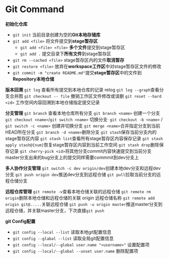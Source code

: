 # Git Command

**初始化仓库**

- `git init`                        当前目录创建为空的**Git本地存储库**
- `git add <file>`                  将文件提交到**stage暂存区**
  - `git add <file> <file>`         **多个文件**提交到stage暂存区
  - `git add .`                     提交目录下**所有文件**到stage暂存区
- `git rm --cached <file>`          stage暂存区内的文件**取消暂存**
- `git restore <file>`              放弃在**workspace工作区**中对stage暂存区文件的修改
- `git commit -m "create README.md"`提交**stage暂存区**中的文件到**Repository本地仓储**

**版本回溯**
`git log` 查看所有提交到本地仓库的记录 relog
`git log --graph`查看分支合并图
`git checkout -- file` 撤销工作区文件修改或误删
`git reset --hard <id>` 工作空间内容回溯到本地仓储指定提交记录

**分支管理**
`git branch` 查看本地仓库所有分支
`git branch <name>` 创建一个分支
`git checkout <name>`/`git switch <name>` 切换分支·
`git checkout -b <name>` / `git switch -c <name>` 创建并切换分支
`git merge <name>`合并指定分支到当前HEAD所在分支
`git branch -d <name>`删除分支
`git stash`保存当前分支内的stage暂存区内容
`git stash list`查看所有stage暂存区内容保存记录
`git stash apply stash@{num}`恢复stage暂存区内容到当前工作空间
`git stash drop`删除保存记录
`git cherry-pick <id>`将其他分支commit内容快速提交到当前分支 master分支出来的bug分支上的提交同样需要commmit到dev分支上

**多人协作分支管理**
`git switch -c dev origin/dev`创建本地dev分支和远程dev分支
`git push origin dev`推送dev分支到远程仓储
`git pull`拉取当前分支的远程仓储分支


**远程仓库管理**
`git remote -v`查看本地仓储关联的远程仓储
`git remote rm origin`删除本地仓储和远程仓储的关联 origin 远程仓储名称
`git remote add origin git@.....`关联远程仓储 
`git push -u origin master`推送master分支到远程仓储，并关联master分支，下次直接`git push` 


**git Config配置**

- `git config --local --list`               读取本地git配置信息
- `git config --glabal --list`              读取全局git配置信息
- `git config --local/--global user.name "<username>"` 设置配置项
- `git config --local/--global --unset user.name`      删除配置项
